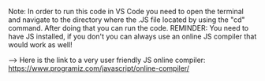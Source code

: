 Note: In order to run this code in VS Code you need to 
open the terminal and navigate to the directory where the .JS file 
located by using the "cd" command. After doing that you can run
the code. 
REMINDER: You need to have JS installed, if you don't you can always
use an online JS compiler that would work as well!

 --> Here is the link to a very user friendly JS online compiler:
https://www.programiz.com/javascript/online-compiler/
